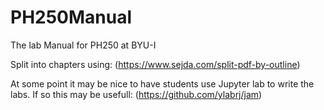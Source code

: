 # PH250Manual
The lab Manual for PH250 at BYU-I

Split into chapters using:
(https://www.sejda.com/split-pdf-by-outline)

At some point it may be nice to have students use Jupyter lab to write the labs. If so this may be usefull:
(https://github.com/ylabrj/jam)
